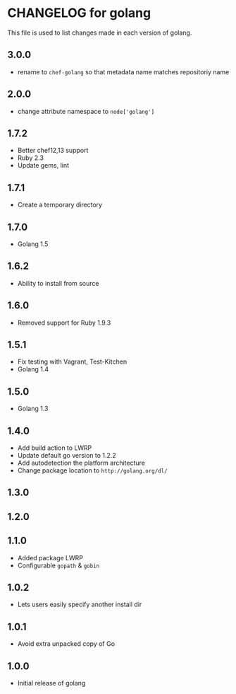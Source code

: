 # CHANGELOG for golang

This file is used to list changes made in each version of golang.

## 3.0.0

* rename to `chef-golang` so that metadata name matches repositoriy name

## 2.0.0

* change attribute namespace to `node['golang']`

## 1.7.2

* Better chef12,13 support
* Ruby 2.3
* Update gems, lint

## 1.7.1

* Create a temporary directory

## 1.7.0

* Golang 1.5

## 1.6.2

* Ability to install from source

## 1.6.0

* Removed support for Ruby 1.9.3

## 1.5.1

* Fix testing with Vagrant, Test-Kitchen
* Golang 1.4

## 1.5.0

* Golang 1.3

## 1.4.0

* Add build action to LWRP
* Update default go version to 1.2.2
* Add autodetection the platform architecture
* Change package location to `http://golang.org/dl/`

## 1.3.0

## 1.2.0

## 1.1.0

* Added package LWRP
* Configurable `gopath` & `gobin`

## 1.0.2

* Lets users easily specify another install dir

## 1.0.1

* Avoid extra unpacked copy of Go

## 1.0.0

* Initial release of golang
